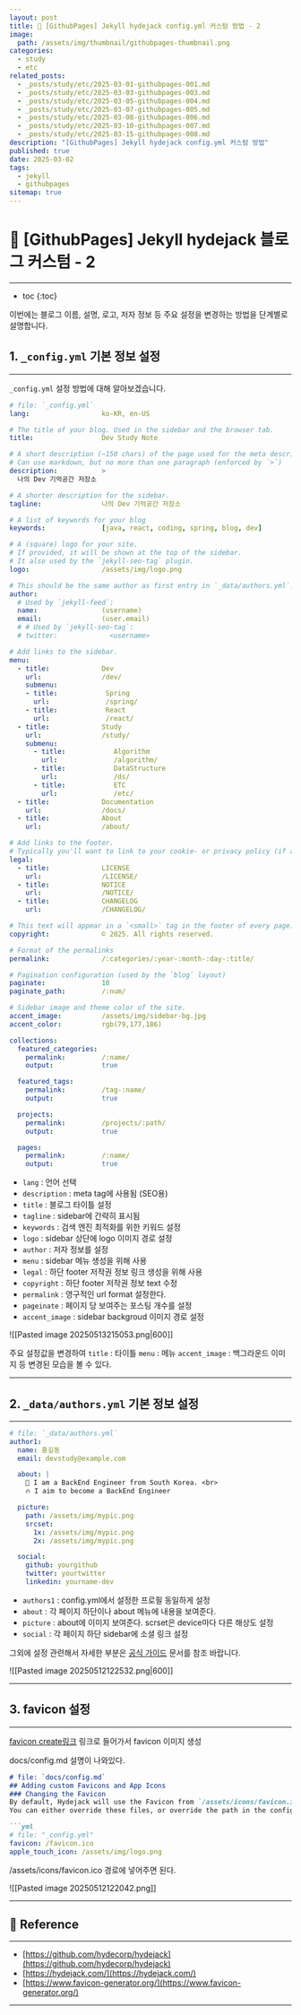 ```yaml
---
layout: post
title: 📘 [GithubPages] Jekyll hydejack config.yml 커스텀 방법 - 2
image:
  path: /assets/img/thumbnail/githubpages-thumbnail.png
categories:
  - study
  - etc
related_posts:
  - _posts/study/etc/2025-03-01-githubpages-001.md
  - _posts/study/etc/2025-03-03-githubpages-003.md
  - _posts/study/etc/2025-03-05-githubpages-004.md
  - _posts/study/etc/2025-03-07-githubpages-005.md
  - _posts/study/etc/2025-03-08-githubpages-006.md
  - _posts/study/etc/2025-03-10-githubpages-007.md
  - _posts/study/etc/2025-03-15-githubpages-008.md
description: "[GithubPages] Jekyll hydejack config.yml 커스텀 방법"
published: true
date: 2025-03-02
tags:
  - jekyll
  - githubpages
sitemap: true
---
```


# 📘 [GithubPages] Jekyll hydejack 블로그 커스텀 - 2

---

* toc
{:toc}

이번에는 블로그 이름, 설명, 로고, 저자 정보 등 주요 설정을 변경하는 방법을 단계별로 설명합니다.

## 1. `_config.yml` 기본 정보 설정

---

`_config.yml` 설정 방법에 대해 알아보겠습니다.

```yml
# file: `_config.yml`
lang:                  ko-KR, en-US

# The title of your blog. Used in the sidebar and the browser tab.
title:                 Dev Study Note

# A short description (~150 chars) of the page used for the meta description tag.
# Can use markdown, but no more than one paragraph (enforced by `>`)
description:           >
  나의 Dev 기억공간 저장소

# A shorter description for the sidebar.
tagline:               나의 Dev 기억공간 저장소

# A list of keywords for your blog
keywords:              [java, react, coding, spring, blog, dev]

# A (square) logo for your site.
# If provided, it will be shown at the top of the sidebar.
# It also used by the `jekyll-seo-tag` plugin.
logo:                  /assets/img/logo.png

# This should be the same author as first entry in `_data/authors.yml`.
author:
  # Used by `jekyll-feed`:
  name:                (username)
  email:               (user.email)
  # # Used by `jekyll-seo-tag`:
  # twitter:             <username>

# Add links to the sidebar.
menu:
  - title:             Dev
    url:               /dev/
    submenu:
    - title:            Spring
      url:              /spring/
    - title:            React
      url:              /react/
  - title:             Study
    url:               /study/
    submenu:
      - title:            Algorithm
        url:              /algorithm/
      - title:            DataStructure
        url:              /ds/
      - title:            ETC
        url:              /etc/  
  - title:             Documentation
    url:               /docs/
  - title:             About
    url:               /about/

# Add links to the footer.
# Typically you'll want to link to your cookie- or privacy policy (if appliable), etc..
legal:
  - title:             LICENSE
    url:               /LICENSE/
  - title:             NOTICE
    url:               /NOTICE/
  - title:             CHANGELOG
    url:               /CHANGELOG/

# This text will appear in a `<small>` tag in the footer of every page.
copyright:             © 2025. All rights reserved.

# Format of the permalinks
permalink:             /:categories/:year-:month-:day-:title/

# Pagination configuration (used by the `blog` layout)
paginate:              10
paginate_path:         /:num/

# Sidebar image and theme color of the site.
accent_image:          /assets/img/sidebar-bg.jpg
accent_color:          rgb(79,177,186)

collections:
  featured_categories:
    permalink:         /:name/
    output:            true

  featured_tags:
    permalink:         /tag-:name/
    output:            true

  projects:
    permalink:         /projects/:path/
    output:            true

  pages:
    permalink:         /:name/
    output:            true
```

* `lang` : 언어 선택
* `description` : meta tag에 사용됨 (SEO용)
* `title` : 블로그 타이틀 설정
* `tagline` : sidebar에 간략히 표시됨
* `keywords` : 검색 엔진 최적화를 위한 키워드 설정
* `logo` : sidebar 상단에 logo 이미지 경로 설정
* `author` : 저자 정보를 설정
* `menu` : sidebar 메뉴 생성을 위해 사용
* `legal` : 하단 footer 저작권 정보 링크 생성을 위해 사용
* `copyright` : 하단 footer 저작권 정보 text 수정 
* `permalink` : 영구적인 url format 설정한다.
* `pageinate` : 페이지 당 보여주는 포스팅 개수를 설정
* `accent_image` : sidebar backgroud 이미지 경로 설정

![[Pasted image 20250513215053.png|600]]

주요 설정값을 변경하여 `title` : 타이틀 `menu` : 메뉴 `accent_image` : 백그라운드 이미지  등 변경된 모습을 볼 수 있다.

---

## 2.  `_data/authors.yml` 기본 정보 설정

---

```yml
# file: `_data/authors.yml`
author1:
  name: 홍길동
  email: devstudy@example.com

  about: |
    🙋 I am a BackEnd Engineer from South Korea. <br>
    🔥 I aim to become a BackEnd Engineer

  picture:
    path: /assets/img/mypic.png
    srcset:
      1x: /assets/img/mypic.png
      2x: /assets/img/mypic.png

  social:
    github: yourgithub
    twitter: yourtwitter
    linkedin: yourname-dev
```

* `authors1` : config.yml에서 설정한 프로필 동일하게 설정
* `about` : 각 페이지 하단이나 about 메뉴에 내용을 보여준다.
* `picture` : about에 이미지 보여준다. scrset은 device마다 다른 해상도 설정
* `social` : 각 페이지 하단 sidebar에 소셜 링크 설정

그외에 설정 관련해서 자세한 부분은 [공식 가이드](https://hydejack.com/docs/config/) 문서를 참조 바랍니다.


![[Pasted image 20250512122532.png|600]]

---

## 3. favicon 설정

---

[favicon create링크](https://www.favicon-generator.org/) 링크로 들어가서 favicon 이미지 생성

docs/config.md 설명이 나와있다.

```md
# file: `docs/config.md`
## Adding custom Favicons and App Icons
### Changing the Favicon
By default, Hydejack will use the Favicon from `/assets/icons/favicon.ico` and Apple Touch Icon from `/assets/icons/icon-192x192.png`.
You can either override these files, or override the path in the config file via `favicon` and `app_touch_icon` keys:

```yml
# file: "_config.yml"
favicon: /favicon.ico
apple_touch_icon: /assets/img/logo.png

```

/assets/icons/favicon.ico 경로에 넣어주면 된다.

![[Pasted image 20250512122042.png]] 

---

## 📑 Reference

---

+ [https://github.com/hydecorp/hydejack](https://github.com/hydecorp/hydejack)
+ [https://hydejack.com/](https://hydejack.com/)
+ [https://www.favicon-generator.org/](https://www.favicon-generator.org/)

---
